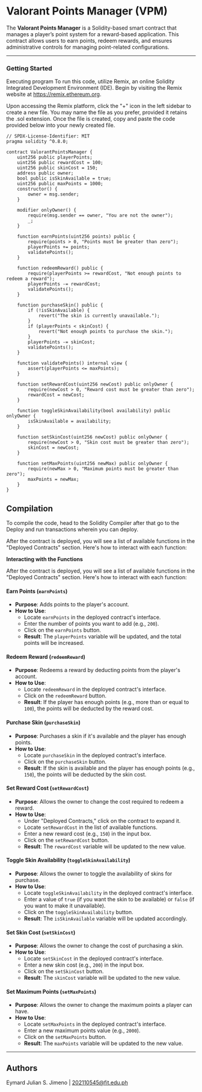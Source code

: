 # Valorant Points Manager (VPM)
The **Valorant Points Manager** is a Solidity-based smart contract that manages a player’s point system for a reward-based application. This contract allows users to earn points, redeem rewards, and ensures administrative controls for managing point-related configurations.

---
### Getting Started
Executing program
To run this code, utilize Remix, an online Solidity Integrated Development Environment (IDE). Begin by visiting the Remix website at https://remix.ethereum.org.

Upon accessing the Remix platform, click the "+" icon in the left sidebar to create a new file. You may name the file as you prefer, provided it retains the .sol extension. Once the file is created, copy and paste the code provided below into your newly created file.
```
// SPDX-License-Identifier: MIT
pragma solidity ^0.8.0;

contract ValorantPointsManager {
    uint256 public playerPoints;
    uint256 public rewardCost = 100; 
    uint256 public skinCost = 150; 
    address public owner;
    bool public isSkinAvailable = true; 
    uint256 public maxPoints = 1000; 
    constructor() {
        owner = msg.sender;
    }

    modifier onlyOwner() {
        require(msg.sender == owner, "You are not the owner");
        _;
    }

    function earnPoints(uint256 points) public {
        require(points > 0, "Points must be greater than zero");
        playerPoints += points;
        validatePoints();
    }

    function redeemReward() public {
        require(playerPoints >= rewardCost, "Not enough points to redeem a reward");
        playerPoints -= rewardCost;
        validatePoints();
    }

    function purchaseSkin() public {
        if (!isSkinAvailable) {
            revert("The skin is currently unavailable.");
        }
        if (playerPoints < skinCost) {
            revert("Not enough points to purchase the skin.");
        }
        playerPoints -= skinCost; 
        validatePoints(); 
    }

    function validatePoints() internal view {
        assert(playerPoints <= maxPoints);
    }

    function setRewardCost(uint256 newCost) public onlyOwner {
        require(newCost > 0, "Reward cost must be greater than zero");
        rewardCost = newCost;
    }

    function toggleSkinAvailability(bool availability) public onlyOwner {
        isSkinAvailable = availability;
    }

    function setSkinCost(uint256 newCost) public onlyOwner {
        require(newCost > 0, "Skin cost must be greater than zero");
        skinCost = newCost;
    }

    function setMaxPoints(uint256 newMax) public onlyOwner {
        require(newMax > 0, "Maximum points must be greater than zero");
        maxPoints = newMax;
    }
}
```

## Compilation
To compile the code, head to the Solidity Compiler after that go to the Deploy and run transactions wherein you can deploy.

After the contract is deployed, you will see a list of available functions in the "Deployed Contracts" section. Here's how to interact with each function:

**Interacting with the Functions**

   After the contract is deployed, you will see a list of available functions in the "Deployed Contracts" section. Here's how to interact with each function:

#### **Earn Points (`earnPoints`)**
   - **Purpose**: Adds points to the player's account.
   - **How to Use**:
     - Locate `earnPoints` in the deployed contract's interface.
     - Enter the number of points you want to add (e.g., `200`).
     - Click on the `earnPoints` button.
     - **Result**: The `playerPoints` variable will be updated, and the total points will be increased.

#### **Redeem Reward (`redeemReward`)**
   - **Purpose**: Redeems a reward by deducting points from the player's account.
   - **How to Use**:
     - Locate `redeemReward` in the deployed contract's interface.
     - Click on the `redeemReward` button.
     - **Result**: If the player has enough points (e.g., more than or equal to `100`), the points will be deducted by the reward cost.

#### **Purchase Skin (`purchaseSkin`)**
   - **Purpose**: Purchases a skin if it's available and the player has enough points.
   - **How to Use**:
     - Locate `purchaseSkin` in the deployed contract's interface.
     - Click on the `purchaseSkin` button.
     - **Result**: If the skin is available and the player has enough points (e.g., `150`), the points will be deducted by the skin cost.

#### **Set Reward Cost (`setRewardCost`)**
   - **Purpose**: Allows the owner to change the cost required to redeem a reward.
   - **How to Use**:
     - Under "Deployed Contracts," click on the contract to expand it.
     - Locate `setRewardCost` in the list of available functions.
     - Enter a new reward cost (e.g., `150`) in the input box.
     - Click on the `setRewardCost` button.
     - **Result**: The `rewardCost` variable will be updated to the new value.

#### **Toggle Skin Availability (`toggleSkinAvailability`)**
   - **Purpose**: Allows the owner to toggle the availability of skins for purchase.
   - **How to Use**:
     - Locate `toggleSkinAvailability` in the deployed contract's interface.
     - Enter a value of `true` (if you want the skin to be available) or `false` (if you want to make it unavailable).
     - Click on the `toggleSkinAvailability` button.
     - **Result**: The `isSkinAvailable` variable will be updated accordingly.

#### **Set Skin Cost (`setSkinCost`)**
   - **Purpose**: Allows the owner to change the cost of purchasing a skin.
   - **How to Use**:
     - Locate `setSkinCost` in the deployed contract's interface.
     - Enter a new skin cost (e.g., `200`) in the input box.
     - Click on the `setSkinCost` button.
     - **Result**: The `skinCost` variable will be updated to the new value.

#### **Set Maximum Points (`setMaxPoints`)**
   - **Purpose**: Allows the owner to change the maximum points a player can have.
   - **How to Use**:
     - Locate `setMaxPoints` in the deployed contract's interface.
     - Enter a new maximum points value (e.g., `2000`).
     - Click on the `setMaxPoints` button.
     - **Result**: The `maxPoints` variable will be updated to the new value.

---

## Authors

Eymard Julian S. Jimeno | 202110545@fit.edu.ph
